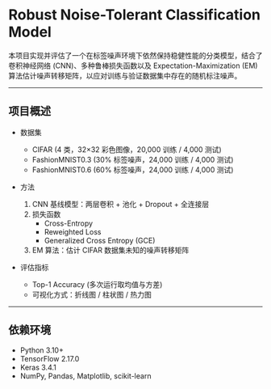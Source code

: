 # Robust Noise-Tolerant Classification Model

本项目实现并评估了一个在标签噪声环境下依然保持稳健性能的分类模型，结合了卷积神经网络 (CNN)、多种鲁棒损失函数以及 Expectation-Maximization (EM) 算法估计噪声转移矩阵，以应对训练与验证数据集中存在的随机标注噪声。

---

## 项目概述
- 数据集  
  - CIFAR (4 类，32×32 彩色图像，20,000 训练 / 4,000 测试)  
  - FashionMNIST0.3 (30% 标签噪声，24,000 训练 / 4,000 测试)  
  - FashionMNIST0.6 (60% 标签噪声，24,000 训练 / 4,000 测试)  

- 方法  
  1. CNN 基线模型：两层卷积 + 池化 + Dropout + 全连接层  
  2. 损失函数  
     - Cross-Entropy  
     - Reweighted Loss  
     - Generalized Cross Entropy (GCE)  
  3. EM 算法：估计 CIFAR 数据集未知的噪声转移矩阵  

- 评估指标  
  - Top-1 Accuracy (多次运行取均值与方差)  
  - 可视化方式：折线图 / 柱状图 / 热力图  

---

## 依赖环境
- Python 3.10+  
- TensorFlow 2.17.0  
- Keras 3.4.1  
- NumPy, Pandas, Matplotlib, scikit-learn  
